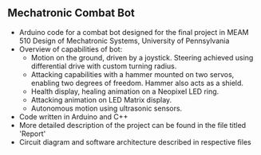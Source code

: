 ## Mechatronic Combat Bot
- Arduino code for a combat bot designed for the final project in MEAM 510 Design of Mechatronic Systems, University of Pennsylvania
- Overview of capabilities of bot:
    - Motion on the ground, driven by a joystick. Steering achieved using differential drive with custom turning radius.
    - Attacking capabilities with a hammer mounted on two servos, enabling two degrees of freedom. Hammer also acts as a shield.
    - Health display, healing animation on a Neopixel LED ring.
    - Attacking animation on LED Matrix display.
    - Autonomous motion using ultrasonic sensors.
- Code written in Arduino and C++
- More detailed description of the project can be found in the file titled 'Report'
- Circuit diagram and software architecture described in respective files
